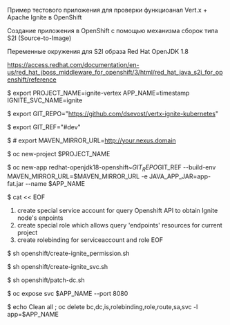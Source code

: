 Пример тестового приложения для проверки функциоанал Vert.x + Apache Ignite в OpenShift 

Создание приложения в OpenShift с помощью механизма сборок типа S2I (Source-to-Image) 

Переменные окружения для S2I образа Red Hat OpenJDK 1.8 

https://access.redhat.com/documentation/en-us/red_hat_jboss_middleware_for_openshift/3/html/red_hat_java_s2i_for_openshift/reference

$ export PROJECT_NAME=ignite-vertex APP_NAME=timestamp IGNITE_SVC_NAME=ignite

$ export GIT_REPO="https://github.com/dsevost/vertx-ignite-kubernetes" 

$ export GIT_REF="#dev" 

$ # export MAVEN_MIRROR_URL=http://your.nexus.domain 

$ oc new-project $PROJECT_NAME

$ oc new-app redhat-openjdk18-openshift~$GIT_REPO$GIT_REF --build-env MAVEN_MIRROR_URL=$MAVEN_MIRROR_URL -e JAVA_APP_JAR=app-fat.jar --name $APP_NAME

$ cat << EOF
1. create special service account for query Openshift API to obtain Ignite node's enpoints
2. create special role which allows query 'endpoints' resources for current project
3. create rolebinding for serviceaccount and role
EOF

$ sh openshift/create-ignite_permission.sh

$ sh openshift/create-ignite_svc.sh

$ sh openshift/patch-dc.sh

$ oc expose svc $APP_NAME --port 8080

$ echo Clean all ; oc delete bc,dc,is,rolebinding,role,route,sa,svc -l app=$APP_NAME

